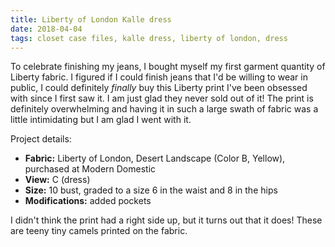 ```yaml
---
title: Liberty of London Kalle dress
date: 2018-04-04
tags: closet case files, kalle dress, liberty of london, dress
---
```


To celebrate finishing my jeans, I bought myself my first garment quantity of Liberty fabric. I figured if I could finish jeans that I'd be willing to wear in public, I could definitely *finally* buy this Liberty print I've been obsessed with since I first saw it. I am just glad they never sold out of it! The print is definitely overwhelming and having it in such a large swath of fabric was a little intimidating but I am glad I went with it.

Project details:

- **Fabric:** Liberty of London, Desert Landscape (Color B, Yellow), purchased at Modern Domestic
- **View:** C (dress)
- **Size:** 10 bust, graded to a size 6 in the waist and 8 in the hips
- **Modifications:** added pockets

I didn't think the print had a right side up, but it turns out that it does! These are teeny tiny camels printed on the fabric.